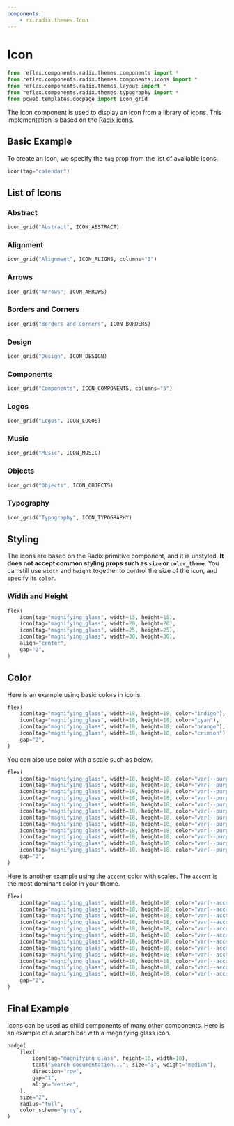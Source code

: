 ```yaml
---
components:
    - rx.radix.themes.Icon
---
```

# Icon

```python exec
from reflex.components.radix.themes.components import *
from reflex.components.radix.themes.components.icons import *
from reflex.components.radix.themes.layout import *
from reflex.components.radix.themes.typography import *
from pcweb.templates.docpage import icon_grid
```

The Icon component is used to display an icon from a library of icons. This implementation is based on the [Radix icons](https://www.radix-ui.com/icons).

## Basic Example

To create an icon, we specify the `tag` prop from the list of available icons.

```python demo
icon(tag="calendar")
```

## List of Icons

### Abstract

```python eval
icon_grid("Abstract", ICON_ABSTRACT)
```

### Alignment

```python eval
icon_grid("Alignment", ICON_ALIGNS, columns="3")
```

### Arrows

```python eval
icon_grid("Arrows", ICON_ARROWS)
```

### Borders and Corners

```python eval
icon_grid("Borders and Corners", ICON_BORDERS)
```

### Design

```python eval
icon_grid("Design", ICON_DESIGN)
```

### Components

```python eval
icon_grid("Components", ICON_COMPONENTS, columns="5")
```

### Logos

```python eval
icon_grid("Logos", ICON_LOGOS)
```

### Music

```python eval
icon_grid("Music", ICON_MUSIC)
```

### Objects

```python eval
icon_grid("Objects", ICON_OBJECTS)
```

### Typography

```python eval
icon_grid("Typography", ICON_TYPOGRAPHY)
```

## Styling

The icons are based on the Radix primitive component, and it is unstyled. **It does not accept common styling props such as `size` or `color_theme`**. You can still use `width` and `height` together to control the size of the icon, and specify its `color`.

### Width and Height

```python demo
flex(
    icon(tag="magnifying_glass", width=15, height=15),
    icon(tag="magnifying_glass", width=20, height=20),
    icon(tag="magnifying_glass", width=25, height=25),
    icon(tag="magnifying_glass", width=30, height=30),
    align="center",
    gap="2",
)
```

## Color

Here is an example using basic colors in icons.

```python demo
flex(
    icon(tag="magnifying_glass", width=18, height=18, color="indigo"),
    icon(tag="magnifying_glass", width=18, height=18, color="cyan"),
    icon(tag="magnifying_glass", width=18, height=18, color="orange"),
    icon(tag="magnifying_glass", width=18, height=18, color="crimson"),
    gap="2",
)
```

You can also use color with a scale such as below.

```python demo
flex(
    icon(tag="magnifying_glass", width=18, height=18, color="var(--purple-1)"),
    icon(tag="magnifying_glass", width=18, height=18, color="var(--purple-2)"),
    icon(tag="magnifying_glass", width=18, height=18, color="var(--purple-3)"),
    icon(tag="magnifying_glass", width=18, height=18, color="var(--purple-4)"),
    icon(tag="magnifying_glass", width=18, height=18, color="var(--purple-5)"),
    icon(tag="magnifying_glass", width=18, height=18, color="var(--purple-6)"),
    icon(tag="magnifying_glass", width=18, height=18, color="var(--purple-7)"),
    icon(tag="magnifying_glass", width=18, height=18, color="var(--purple-8)"),
    icon(tag="magnifying_glass", width=18, height=18, color="var(--purple-9)"),
    icon(tag="magnifying_glass", width=18, height=18, color="var(--purple-10)"),
    icon(tag="magnifying_glass", width=18, height=18, color="var(--purple-11)"),
    icon(tag="magnifying_glass", width=18, height=18, color="var(--purple-12)"),
    gap="2",
)
```

Here is another example using the `accent` color with scales. The `accent` is the most dominant color in your theme.

```python demo
flex(
    icon(tag="magnifying_glass", width=18, height=18, color="var(--accent-1)"),
    icon(tag="magnifying_glass", width=18, height=18, color="var(--accent-2)"),
    icon(tag="magnifying_glass", width=18, height=18, color="var(--accent-3)"),
    icon(tag="magnifying_glass", width=18, height=18, color="var(--accent-4)"),
    icon(tag="magnifying_glass", width=18, height=18, color="var(--accent-5)"),
    icon(tag="magnifying_glass", width=18, height=18, color="var(--accent-6)"),
    icon(tag="magnifying_glass", width=18, height=18, color="var(--accent-7)"),
    icon(tag="magnifying_glass", width=18, height=18, color="var(--accent-8)"),
    icon(tag="magnifying_glass", width=18, height=18, color="var(--accent-9)"),
    icon(tag="magnifying_glass", width=18, height=18, color="var(--accent-10)"),
    icon(tag="magnifying_glass", width=18, height=18, color="var(--accent-11)"),
    icon(tag="magnifying_glass", width=18, height=18, color="var(--accent-12)"),
    gap="2",
)
```

## Final Example

Icons can be used as child components of many other components. Here is an example of a search bar with a magnifying glass icon.

```python demo
badge(
    flex(
        icon(tag="magnifying_glass", height=18, width=18),
        text("Search documentation...", size="3", weight="medium"),
        direction="row",
        gap="1",
        align="center",
    ),
    size="2",
    radius="full",
    color_scheme="gray",
)
```
